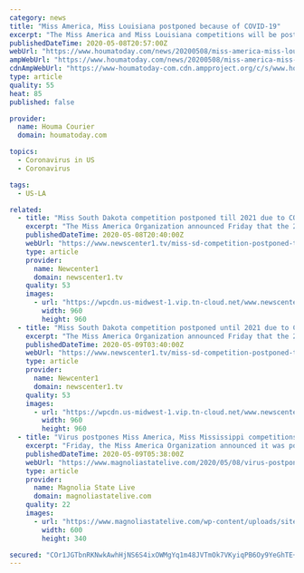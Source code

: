 ```yaml
---
category: news
title: "Miss America, Miss Louisiana postponed because of COVID-19"
excerpt: "The Miss America and Miss Louisiana competitions will be postponed until 2021 because of the impact of COVID-19. The national organization announced in an news release on Friday that it will reschedule it's Miss America 2021 Competitions to next year. The board of directors voted unanimously to move the event from December, citing the enormous ..."
publishedDateTime: 2020-05-08T20:57:00Z
webUrl: "https://www.houmatoday.com/news/20200508/miss-america-miss-louisiana-postponed-because-of-covid-19"
ampWebUrl: "https://www.houmatoday.com/news/20200508/miss-america-miss-louisiana-postponed-because-of-covid-19?template=ampart"
cdnAmpWebUrl: "https://www-houmatoday-com.cdn.ampproject.org/c/s/www.houmatoday.com/news/20200508/miss-america-miss-louisiana-postponed-because-of-covid-19?template=ampart"
type: article
quality: 55
heat: 85
published: false

provider:
  name: Houma Courier
  domain: houmatoday.com

topics:
  - Coronavirus in US
  - Coronavirus

tags:
  - US-LA

related:
  - title: "Miss South Dakota competition postponed till 2021 due to COVID-19 pandemic"
    excerpt: "The Miss America Organization announced Friday that the 2021 Miss South Dakota competition, that was originally scheduled for December, is postponed until 2021 due to the COVID-19 pandemic. Because of the announcement the South Dakota Scholarship Foundation board voted to also postpone the Miss South Dakota and Miss South Dakota’s Outstanding Teen competition to the"
    publishedDateTime: 2020-05-08T20:40:00Z
    webUrl: "https://www.newscenter1.tv/miss-sd-competition-postponed-till-2021-due-to-covid-19-pandemic1/"
    type: article
    provider:
      name: Newcenter1
      domain: newscenter1.tv
    quality: 53
    images:
      - url: "https://wpcdn.us-midwest-1.vip.tn-cloud.net/www.newscenter1.tv/content/uploads/2020/05/Miss-SD.jpg"
        width: 960
        height: 960
  - title: "Miss South Dakota competition postponed until 2021 due to COVID-19 pandemic"
    excerpt: "The Miss America Organization announced Friday that the 2021 Miss South Dakota competition, that was originally scheduled for December, is postponed until 2021 due to the COVID-19 pandemic. Because of the announcement the South Dakota Scholarship Foundation board voted to postpone the Miss South Dakota and Miss South Dakota’s Outstanding Teen competitions to the Spring"
    publishedDateTime: 2020-05-09T03:40:00Z
    webUrl: "https://www.newscenter1.tv/miss-sd-competition-postponed-till-2021-due-to-covid-19-pandemic1/"
    type: article
    provider:
      name: Newcenter1
      domain: newscenter1.tv
    quality: 53
    images:
      - url: "https://wpcdn.us-midwest-1.vip.tn-cloud.net/www.newscenter1.tv/content/uploads/2020/05/Miss-SD.jpg"
        width: 960
        height: 960
  - title: "Virus postpones Miss America, Miss Mississippi competitions, current Miss Mississippi to reign another year"
    excerpt: "Friday, the Miss America Organization announced it was postponing its annual competition to late in 2021. This will mark the first time since the competition returned in 1935 that it will be postponed."
    publishedDateTime: 2020-05-09T05:38:00Z
    webUrl: "https://www.magnoliastatelive.com/2020/05/08/virus-postpones-miss-america-miss-mississippi-competitions-current-miss-mississippi-to-reign-another-year/"
    type: article
    provider:
      name: Magnolia State Live
      domain: magnoliastatelive.com
    quality: 22
    images:
      - url: "https://www.magnoliastatelive.com/wp-content/uploads/sites/52/2020/05/web062519-MissMissFinal-CW10.jpg"
        width: 600
        height: 340

secured: "COr1JGTbnRKNwkAwhHjNS6S4ixOWMgYq1m48JVTmOk7VKyiqPB6Oy9YeGhTE+1W1gux6C/u0ZEAyZsQV63SyCYOr2/U8LaixzImkObpAqer2OU2J4vEf9/p4a7LnMr2NDaOSV+boaaPQODYMmb+5Si9TlExNp+xCDihUiOU+epfbOED9sy8pMdIB5Rezbpbmncygaa57+jLE2Yign4niGMg0MqgAvFuCjXUPQ3cwSv8U3kvmK2QmDg1u6RI6cFBEtoVRFCqQTgvkZo1LHbUOAiGuAvgytQbFhfTLAisUb4MxyDr6u1yDccxQMzDzVNZ5;ITY7uTLvSJsgKnL9eOFjkw=="
---
```


